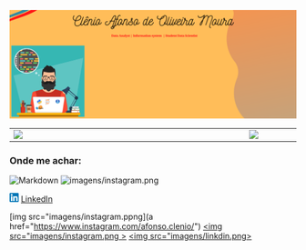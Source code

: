 
![Markdown](imagens/Capa_github.png)

<center>
<table>
    <tr>
        <td><img width="400px" align="left" src="https://github-readme-stats.vercel.app/api/top-langs/?username=clenio77&hide=html&layout=compact&theme=buefy" /></td>
        <td><img width="495px" align="left" src="https://github-readme-stats.vercel.app/api?username=clenio77&theme=buefy"/></td>
    </tr>   
</table>
</center>  

### Onde me achar:
![Markdown](images/photo.png)
![imagens/instagram.png](https://www.instagram.com/afonso.clenio/")

<a href="https://www.linkedin.com/in/clenio-oliveira"><img src="imagens/linkedin.png" width="16"></img></a> [LinkedIn](https://www.linkedin.com/in/clenio-oliveira) 

[img src="imagens/instagram.ppng](a href="https://www.instagram.com/afonso.clenio/")
<a href="https://www.instagram.com/afonso.clenio/"><img src="imagens/instagram.png ></a>
    <a href="https://www.linkedin.com/in/clenio-oliveira/"><img src="imagens/linkdin.png></a>
